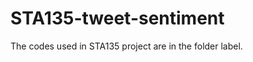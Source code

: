 STA135-tweet-sentiment
======================

The codes used in STA135 project are in the folder label.

